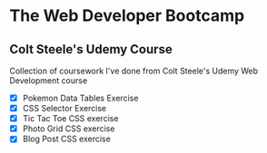 # The Web Developer Bootcamp
## Colt Steele's Udemy Course

Collection of coursework I've done from Colt Steele's Udemy Web Development course

- [x] Pokemon Data Tables Exercise
- [x] CSS Selector Exercise
- [x] Tic Tac Toe CSS exercise
- [x] Photo Grid CSS exercise
- [x] Blog Post CSS exercise
